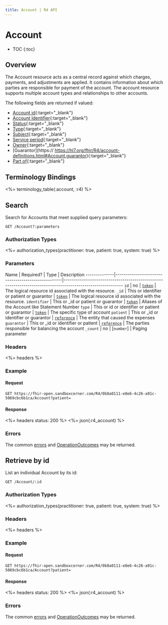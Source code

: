 ```yaml
---
title: Account | R4 API
---
```


# Account

* TOC
{:toc}

## Overview

The Account resource acts as a central record against which charges, payments, and adjustments are applied. It contains information about which parties are responsible for payment of the account. The account resource supports multiple account types and relationships to other accounts.

The following fields are returned if valued:

* [Account id]( https://hl7.org/fhir/r4/resource-definitions.html#Resource.id ){:target="_blank"} 
* [Account Identifier](https://hl7.org/fhir/R4/account-definitions.html#Account.identifier){:target="_blank"} 
* [Status](https://hl7.org/fhir/R4/account-definitions.html#Account.status){:target="_blank"} 
* [Type](https://hl7.org/fhir/R4/account-definitions.html#Account.type){:target="_blank"}
* [Subject](https://hl7.org/fhir/R4/account-definitions.html#Account.subject){:target="_blank"} 
* [Service period](https://hl7.org/fhir/R4/account-definitions.html#Account.servicePeriod){:target="_blank"}
* [Owner](https://hl7.org/fhir/R4/account-definitions.html#Account.owner){:target="_blank"} 
* [Guarantor](https:// https://hl7.org/fhir/R4/account-definitions.html#Account.guarantor){:target="_blank"} 
* [Part of](https://hl7.org/fhir/R4/account-definitions.html#Account.partOf){:target="_blank"}


## Terminology Bindings

<%= terminology_table(:account, :r4) %>

## Search

Search for Accounts that meet supplied query parameters:

    GET /Account?:parameters

### Authorization Types

<%= authorization_types(practitioner: true, patient: true, system: true) %>

### Parameters

 Name         | Required?                                         | Type          | Description
--------------|---------------------------------------------------|-----------------------------------------------------------------------------------------------------------
 `id`         | no                                                | [`token`]     | The logical resource id associated with the resource.
 `_id`        | This or identifier or patient or guarantor        | [`token`]     | The logical resource id associated with the resource.
 `identifier` | This or _id or patient or guarantor               | [`token`]     | Aliases of the Account like Statement Number
 `type`       | This or id or identifier or patient or guarantor  | [`token`]     | The specific type of account
 `patient`    | This or _id or identifier or guarantor            | [`reference`] | The entity that caused the expenses
 `guarantor`  | This or _id or identifier or patient              | [`reference`] | The parties responsible for balancing the account
 `_count`     | no                                                | [`number`]    | Paging parameter


### Headers

 <%= headers %>

### Example

#### Request

    GET https://fhir-open.sandboxcerner.com/R4/0b8a0111-e8e6-4c26-a91c-5069cbc6b1ca/Account?patient=

#### Response

<%= headers status: 200 %>
<%= json(:r4_account) %>

### Errors

The common [errors] and [OperationOutcomes] may be returned.

## Retrieve by id

List an individual Account by its id:

    GET /Account/:id

### Authorization Types

<%= authorization_types(practitioner: true, patient: true, system: true) %>

### Headers

<%= headers %>
    
### Example

#### Request

    GET https://fhir-open.sandboxcerner.com/R4/0b8a0111-e8e6-4c26-a91c-5069cbc6b1ca/Account?patient=

#### Response

<%= headers status: 200 %>
<%= json(:r4_account) %>

### Errors

The common [errors] and [OperationOutcomes] may be returned.

[`reference`]: http://hl7.org/fhir/R4/search.html#reference
[`token`]: http://hl7.org/fhir/R4/search.html#token
[errors]: ../../#client-errors
[OperationOutcomes]: ../../#operation-outcomes